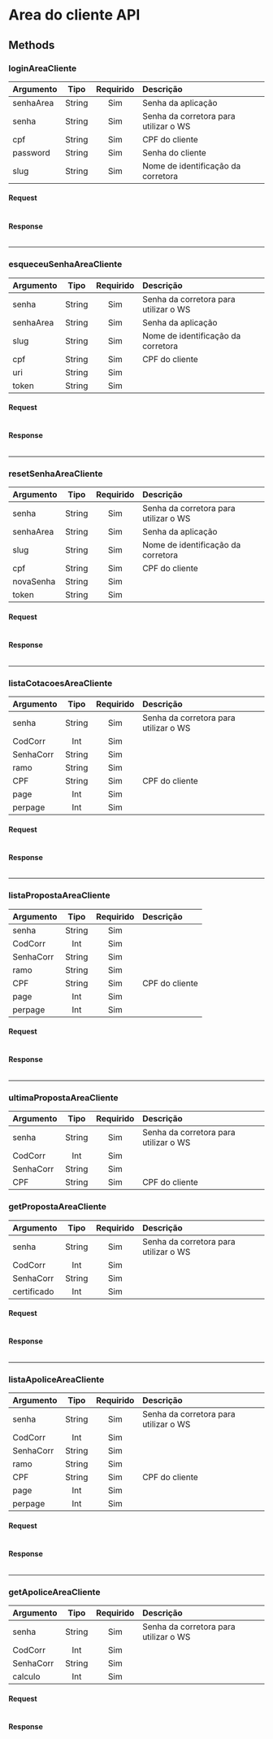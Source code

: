 # Area do cliente API

## Methods

### loginAreaCliente

Argumento | Tipo   | Requirido | Descrição
:-------  | :--:   | :-------: | :-------
senhaArea | String | Sim       | Senha da aplicação
senha     | String | Sim       | Senha da corretora para utilizar o WS
cpf       | String | Sim       | CPF do cliente
password  | String | Sim       | Senha do cliente
slug      | String | Sim       | Nome de identificação da corretora

#### Request

``` xml
```

#### Response

``` xml
```

---

### esqueceuSenhaAreaCliente

Argumento | Tipo   | Requirido | Descrição
:-------  | :--:   | :-------: | :-------
senha     | String | Sim | Senha da corretora para utilizar o WS
senhaArea | String | Sim | Senha da aplicação
slug      | String | Sim | Nome de identificação da corretora
cpf       | String | Sim | CPF do cliente
uri       | String | Sim |
token     | String | Sim |

#### Request

``` xml
```

#### Response

``` xml
```

---

### resetSenhaAreaCliente

Argumento | Tipo   | Requirido | Descrição
:-------  | :--:   | :-------: | :-------
senha     | String | Sim | Senha da corretora para utilizar o WS
senhaArea | String | Sim | Senha da aplicação
slug      | String | Sim | Nome de identificação da corretora
cpf       | String | Sim | CPF do cliente
novaSenha | String | Sim |
token     | String | Sim |

#### Request

``` xml
```

#### Response

``` xml
```

---

### listaCotacoesAreaCliente

Argumento | Tipo   | Requirido | Descrição
:-------  | :--:   | :-------: | :-------
senha     | String | Sim | Senha da corretora para utilizar o WS
CodCorr   | Int    | Sim |
SenhaCorr | String | Sim |
ramo      | String | Sim |
CPF       | String | Sim | CPF do cliente
page      | Int    | Sim |
perpage   | Int    | Sim |

#### Request

``` xml
```

#### Response

``` xml
```

---

### listaPropostaAreaCliente

Argumento | Tipo   | Requirido | Descrição
:-------  | :--:   | :-------: | :-------
senha     | String | Sim |
CodCorr   | Int    | Sim |
SenhaCorr | String | Sim |
ramo      | String | Sim |
CPF       | String | Sim | CPF do cliente
page      | Int    | Sim |
perpage   | Int    | Sim |

#### Request

``` xml
```

#### Response

``` xml
```

---

### ultimaPropostaAreaCliente

Argumento    | Tipo   | Requirido | Descrição
:-------     | :--:   | :-------: | :-------
senha        | String | Sim | Senha da corretora para utilizar o WS
CodCorr      | Int    | Sim |
SenhaCorr    | String | Sim |
CPF          | String | Sim | CPF do cliente

### getPropostaAreaCliente

Argumento    | Tipo   | Requirido | Descrição
:-------     | :--:   | :-------: | :-------
senha        | String | Sim | Senha da corretora para utilizar o WS
CodCorr      | Int    | Sim |
SenhaCorr    | String | Sim |
certificado  | Int    | Sim |

#### Request

``` xml
```

#### Response

``` xml
```

---

### listaApoliceAreaCliente

Argumento    | Tipo   | Requirido | Descrição
:-------     | :--:   | :-------: | :-------
senha        | String | Sim | Senha da corretora para utilizar o WS
CodCorr      | Int    | Sim |
SenhaCorr    | String | Sim |
ramo         | String | Sim |
CPF          | String | Sim | CPF do cliente
page         | Int    | Sim |
perpage      | Int    | Sim |

#### Request

``` xml
```

#### Response

``` xml
```

---

### getApoliceAreaCliente

Argumento    | Tipo   | Requirido | Descrição
:-------     | :--:   | :-------: | :-------
senha        | String | Sim | Senha da corretora para utilizar o WS
CodCorr      | Int    | Sim |
SenhaCorr    | String | Sim |
calculo      | Int    | Sim |

#### Request

``` xml
```

#### Response

``` xml
```
